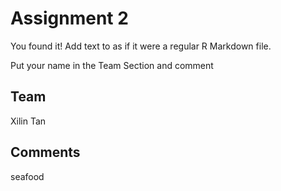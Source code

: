 # Assignment 2

You found it!  Add text to as if it were a regular R Markdown file.

Put your name in the Team Section and comment

## Team
Xilin Tan

## Comments
seafood
